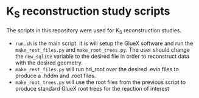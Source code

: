 # K<sub>S</sub> reconstruction study scripts 

The scripts in this repository were used for K<sub>S</sub> reconstruction studies.

- ```run.sh``` is the main script. It is will setup the GlueX software and run the ```make_rest_files.py``` and ```make_root_trees.py```. The user should change the ```new_sqlite``` variable to the desired file in order to reconstruct data with the desired geometry.
- ```make_rest_files.py``` will run hd_root over the desired .evio files to produce a .hddm and .root files.
- ```make_root_trees.py``` will use the root files from the previous script to produce standard GlueX root trees for the reaction of interest 
